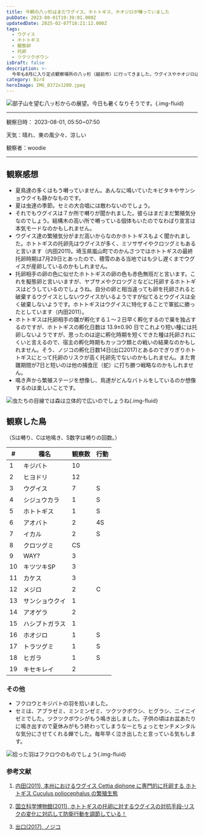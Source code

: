 ```yaml
---
title: 今朝の八ッ杉はまだウグイス、ホトトギス、ホオジロが囀っていました
pubDate: 2023-08-01T19:39:01.000Z
updatedDate: 2025-02-07T18:21:12.000Z
tags:
  - ウグイス
  - ホトトギス
  - 擬態卵
  - 托卵
  - ツクツクボウシ
isDraft: false
description: >-
  今年も8月に入り定点観察場所の八ッ杉（越前市）に行ってきました。ウグイスやホオジロは囀っているかなと思いましたがホトトギスも結構囀っていました。托卵でバトルしているのでしょう。
category: Bird
heroImage: IMG_8372x1200.jpeg
---
```


![部子山を望む八ッ杉からの展望。今日も暑くなりそうです。](https://object-storage.tyo2.conoha.io/v1/nc_2520d9a1_blog-astro-assets/blog-astro-assets/IMG_8372x1200.jpeg){.img-fluid}

----

観察日時： 2023-08-01, 05:50~07:50

天気：晴れ、東の風少々、涼しい

観察者：woodie

---



## 観察感想

- 夏鳥達の多くはもう囀っていません。あんなに鳴いていたキビタキやサンショウクイも静かなものです。
- 夏は虫達の季節。セミの大合唱には敵わないのでしょう。
- それでもウグイスは７か所で囀りが聞かれました。彼らはまだまだ繁殖気分なのでしょう。結構木の高い所で囀っている個体もいたのでなわばり宣言は本気モードなのかもしれません。
- ウグイス達の繁殖気分がまだ高いからなのかホトトギスもよく聞かれました。ホトトギスの托卵先はウグイスが多く、ミソサザイやクロツグミもあると言います（内田2011)。埼玉県嵐山町でのかんさつではホトトギスの最終托卵時期は7月29日とあったので、積雪のある当地ではも少し遅くまでウグイスが産卵しているのかもしれません。
- 托卵相手の卵の色に似せたホトトギスの卵の色も赤色無班だと言います。これを擬態卵と言いいますが、ヤブサメやクロツグミなどに托卵するホトトギスはどうしているのでしょうね。自分の卵と相当違っても卵を托卵されると破棄するウグイスとしないウグイスがいるようですが似てるとウグイスは全く破棄しないようです。ホトトギスはウグイスに特化することで軍拡に勝ったとしています（内田2011）。
- ホトトギスは托卵相手の雛が孵化する１〜２日早く孵化するので巣を独占するのですが、ホトトギスの孵化日数は 13.9±0.90 日でこれより短い種には托卵しないようですが、思ったのは逆に孵化時期を短くできた種は托卵されにくいと言えるので、宿主の孵化時期もカッコウ類との戦いの結果なのかもしれません。そう、ノジコの孵化日数14日(出口2017)とあるのでぎりぎりホトトギスにとって托卵のリスクが高く托卵先でないのかもしれません。また育雛期間が7日と短いのは他の捕食圧（蛇）に打ち勝つ戦略なのかもしれません。
- 鳴き声から繁殖ステージを想像し、鳥達がどんなバトルをしているのか想像するのは楽しいことです。



![虫たちの目線では森は立体的で広いのでしょうね](https://object-storage.tyo2.conoha.io/v1/nc_2520d9a1_blog-astro-assets/blog-astro-assets/IMG_8370x1200.jpeg){.img-fluid}

## 観察した鳥

（Sは囀り、Cは地鳴き、S数字は囀りの回数。）

| #  | 種名           | 観察数 | 行動 |
| -  | --             | ---    | --   |
| 1  | キジバト       | 10     |      |
| 2  | ヒヨドリ       | 12     |      |
| 3  | ウグイス       | 7      | S    |
| 4  | シジュウカラ   | 1      | S    |
| 5  | ホトトギス     | 1      | S    |
| 6  | アオバト       | 2      | 4S   |
| 7  | イカル         | 2      | S    |
| 8  | クロツグミ     | CS     |      |
| 9  | WAY?           | 3      |      |
| 10 | キツツキSP     | 3      |      |
| 11 | カケス         | 3      |      |
| 12 | メジロ         | 2      | C    |
| 13 | サンショウクイ | 1      |      |
| 14 | アオゲラ       | 2      |      |
| 15 | ハシブトガラス | 1      |      |
| 16 | ホオジロ       | 1      | S    |
| 17 | トラツグミ     | 1      | S    |
| 18 | ヒガラ         | 1      | S    |
| 19 | キセキレイ     | 2      |      |

### その他

- フクロウとキジバトの羽を拾いました。
- セミは、アブラゼミ、ミンミンゼミ、ツクツクボウシ、ヒグラシ、ニイニイゼミでした。ツクツクボウシがもう鳴き出しました。子供の頃はお盆あたりに鳴き出すので夏休みがもう終わってしまうなーとちょっとセンチメンタルな気分にさせてくれる蝉でした。毎年早く泣き出したと言っている気もします。

![拾った羽はフクロウのものでしょう](https://object-storage.tyo2.conoha.io/v1/nc_2520d9a1_blog-astro-assets/blog-astro-assets/IMG_8368x1200.jpeg){.img-fluid}





### 参考文献

1. [内田(2011), 本州におけるウグイス Cettia diphone に専門的に托卵する ホトトギス Cuculus poliocephalus の繁殖生態](https://www.jstage.jst.go.jp/article/jjo/60/1/60_1_78/_pdf#:~:text=%E3%83%9B%E3%83%88%E3%83%88%E3%82%AE%E3%82%B9%E5%8D%B5%E3%81%AE%E5%AD%B5%E5%8C%96%E3%81%BE%E3%81%A7,2%20%E6%97%A5%E6%97%A9%E3%81%8F%E5%AD%B5%E5%8C%96%E3%81%97%E3%81%9F%EF%BC%8E)

2. [国立科学博物館(2011), ホトトギスの托卵に対するウグイスの対抗手段‐リスクの変化に対応して防衛行動を調節している！](https://www.kahaku.go.jp/userguide/hotnews/theme.php?id=0001320659934417&p=3)

3. [出口(2017), ノジコ](https://www.bird-research.jp/1/seitai/nojico.pdf)
